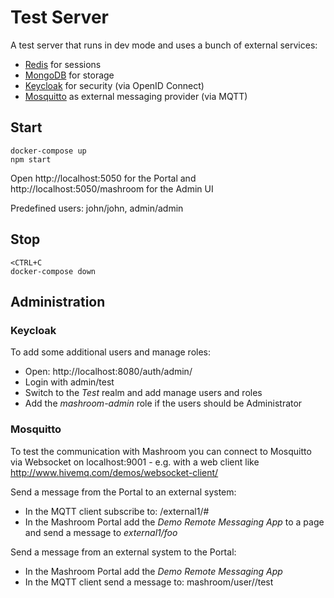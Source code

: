 
# Test Server

A test server that runs in dev mode and uses a bunch of external services:

 * [Redis](https://redis.io) for sessions
 * [MongoDB](https://www.mongodb.com) for storage
 * [Keycloak](https://www.keycloak.org) for security (via OpenID Connect)
 * [Mosquitto](https://mosquitto.org) as external messaging provider (via MQTT)

## Start

    docker-compose up
    npm start

Open http://localhost:5050 for the Portal and http://localhost:5050/mashroom for the Admin UI

Predefined users: john/john, admin/admin

## Stop

    <CTRL+C
    docker-compose down

## Administration

### Keycloak

To add some additional users and manage roles:

  * Open: http://localhost:8080/auth/admin/
  * Login with admin/test
  * Switch to the *Test* realm and add manage users and roles
  * Add the *mashroom-admin* role if the users should be Administrator

### Mosquitto

To test the communication with Mashroom you can connect to Mosquitto via Websocket on localhost:9001 - e.g. with
a web client like http://www.hivemq.com/demos/websocket-client/

Send a message from the Portal to an external system:

 * In the MQTT client subscribe to: /external1/#
 * In the Mashroom Portal add the *Demo Remote Messaging App* to a page and send a message to *external1/foo*

Send a message from an external system to the Portal:

 * In the Mashroom Portal add the *Demo Remote Messaging App*
 * In the MQTT client send a message to: mashroom/user/<user>/test
